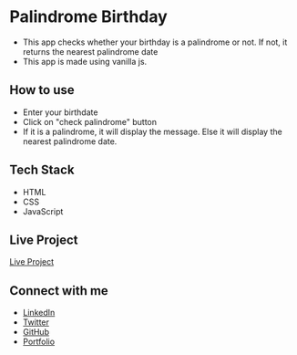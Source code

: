 # Palindrome Birthday

- This app checks whether your birthday is a palindrome or not. If not, it returns the nearest palindrome date
- This app is made using vanilla js.

## How to use

- Enter your birthdate
- Click on "check palindrome" button
- If it is a palindrome, it will display the message. Else it will display the nearest palindrome date.

## Tech Stack

- HTML
- CSS
- JavaScript

## Live Project

[Live Project](https://priyanshu-palindrome-birthday.netlify.app/)

## Connect with me

- [LinkedIn](https://www.linkedin.com/in/priyanshu844/)
- [Twitter](https://twitter.com/Priyanshu844)
- [GitHub](https://github.com/PriyanshuSinghR)
- [Portfolio](https://priyanshu-portfolio.netlify.app/)
